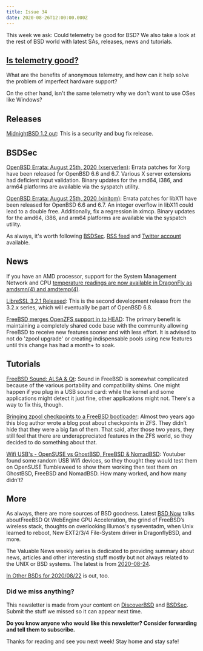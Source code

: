 ```yaml
---
title: Issue 34
date: 2020-08-26T12:00:00.000Z
---
```


This week we ask: Could telemetry be good for BSD? We also take a look at the rest of BSD world with latest SAs, releases, news and tutorials.

<!-- more -->

## [Is telemetry good?](https://www.reddit.com/r/freebsd/comments/ichuzc/telemetry_in_linux_and_bsd_why_is_it_important/?utm_source=bsdweekly)

What are the benefits of anonymous telemetry, and how can it help solve the problem of imperfect hardware support?

On the other hand, isn't the same telemetry why we don't want to use OSes like Windows?

## Releases

[MidnightBSD 1.2 out](https://www.midnightbsd.org/notes/?utm_source=bsdweekly): This is a security and bug fix release.

## BSDSec

[OpenBSD Errata: August 25th, 2020 (xserverlen)](https://bsdsec.net/articles/openbsd-errata-august-25th-2020-xserverlen?utm_source=bsdweekly): Errata patches for Xorg have been released for OpenBSD 6.6 and 6.7. Various X server extensions had deficient input validation. Binary updates for the amd64, i386, and arm64 platforms are available via the syspatch utility.

[OpenBSD Errata: August 25th, 2020 (xinitom)](https://bsdsec.net/articles/openbsd-errata-august-25th-2020-xinitom?utm_source=bsdweekly): Errata patches for libX11 have been released for OpenBSD 6.6 and 6.7. An integer overflow in libX11 could lead to a double free. Additionally, fix a regression in ximcp. Binary updates for the amd64, i386, and arm64 platforms are available via the syspatch utility.

As always, it's worth following [BSDSec](https://bsdsec.net). [RSS feed](https://bsdsec.net/articles.atom) and [Twitter account](https://twitter.com/bsdsec) available.

## News

If you have an AMD processor, support for the System Management Network and CPU [temperature readings are now available in DragonFly as amdsmn(4) and amdtemp(4)](https://www.dragonflydigest.com/2020/08/19/24861.html?utm_source=bsdweekly).

[LibreSSL 3.2.1 Released](https://bsdsec.net/articles/libressl-3-2-1-released?utm_source=bsdweekly): This is the second development release from the 3.2.x series, which will eventually be part of OpenBSD 6.8.

[FreeBSD merges OpenZFS support in to HEAD](https://svnweb.freebsd.org/base?view=revision&revision=364746&utm_source=bsdweekly): The primary benefit is maintaining a completely shared code base with the community allowing FreeBSD to receive new features sooner and with less effort. It is advised to not do 'zpool upgrade' or creating indispensable pools using new features until this change has had a month+ to soak.

## Tutorials

[FreeBSD Sound: ALSA & Qt](https://blahg.josefsipek.net/?p=596&utm_source=bsdweekly): Sound in FreeBSD is somewhat complicated because of the various portability and compatibility shims. One might happen if you plug in a USB sound card: while the kernel and some applications might detect it just fine, other applications might not. There's a way to fix this, though.

[Bringing zpool checkpoints to a FreeBSD bootloader](https://www.oshogbo.vexillium.org/blog/79/?utm_source=bsdweekly): Almost two years ago this blog author wrote a blog post about checkpoints in ZFS. They didn’t hide that they were a big fan of them. That said, after those two years, they still feel that there are underappreciated features in the ZFS world, so they decided to do something about that.

[Wifi USB's - OpenSUSE vs GhostBSD, FreeBSD & NomadBSD](https://www.youtube.com/watch?v=soVIUsdqWeg&utm_source=bsdweekly): Youtuber found some random USB Wifi devices, so they thought they would test them on OpenSUSE Tumbleweed to show them working then test them on GhostBSD, FreeBSD and NomadBSD. How many worked, and how many didn't?

## More

As always, there are more sources of BSD goodness. Latest [BSD Now](https://www.bsdnow.tv/364?utm_source=bsdweekly) talks aboutFreeBSD Qt WebEngine GPU Acceleration, the grind of FreeBSD’s wireless stack, thoughts on overlooking Illumos's syseventadm, when Unix learned to reboot, New EXT2/3/4 File-System driver in DragonflyBSD, and more.

The Valuable News weekly series is dedicated to providing summary about news, articles and other interesting stuff mostly but not always related to the UNIX or BSD systems. The latest is from [2020-08-24](https://vermaden.wordpress.com/2020/08/24/valuable-news-2020-08-24/?utm_source=bsdweekly).

[In Other BSDs for 2020/08/22](https://www.dragonflydigest.com/2020/08/22/24839.html?utm_source=bsdweekly) is out, too.

### Did we miss anything?

This newsletter is made from your content on [DiscoverBSD](https://discoverbsd.com) and [BSDSec](https://bsdsec.net). Submit the stuff we missed so it can appear next time.

**Do you know anyone who would like this newsletter? Consider forwarding and tell them to subscribe.**

Thanks for reading and see you next week! Stay home and stay safe!
